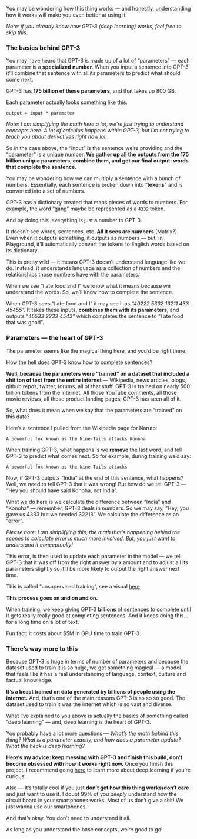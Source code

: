
You may be wondering how this thing works — and honestly, understanding how it works will make you even better at using it.

*Note: if you already know how GPT-3 (deep learning) works, feel free to skip this.*

### The basics behind GPT-3

You may have heard that GPT-3 is made up of a lot of “parameters” — each parameter is a **specialized** **number**. When you input a sentence into GPT-3 it’ll combine that sentence with all its parameters to predict what should come next.

GPT-3 has **175 billion of these parameters**, and that takes up 800 GB.

Each parameter actually looks something like this:

```
output = input * parameter
```

*Note: I am simplifying the math here a lot, we’re just trying to understand concepts here. A lot of calculus happens within GPT-3, but I’m not trying to teach you about derivatives right now lol.*

So in the case above, the “input” is the sentence we’re providing and the “parameter” is a unique number. **We gather up all the outputs from the 175 billion unique parameters, combine them, and get our final output: words that complete the sentence.**

You may be wondering how we can multiply a sentence with a bunch of numbers. Essentially, each sentence is broken down into “**tokens**” and is converted into a set of numbers.

GPT-3 has a dictionary created that maps pieces of words to numbers. For example, the word “gang” maybe be represented as a `4332` token.

And by doing this, everything is just a number to GPT-3.

It doesn’t see words, sentences, etc. **All it sees are numbers** (Matrix?). Even when it outputs something, it outputs as numbers — but, in Playground, it’ll automatically convert the tokens to English words based on its dictionary.

This is pretty wild — it means GPT-3 doesn’t understand language like we do. Instead, it understands language as a collection of numbers and the relationships those numbers have with the parameters.

When we see “I ate food and I” we know what it means because we understand the words. So, we’ll know how to complete the sentence.

When GPT-3 sees “I ate food and I” it may see it as *“40222 5332 13211 433 45455”.* It takes these inputs, **combines them with its parameters**, and outputs “*45533 2233 4543”* which completes the sentence to “I ate food that was good”.

### Parameters — the heart of GPT-3

The parameter seems like the magical thing here, and you’d be right there.

How the hell does GPT-3 know how to complete sentences?

**Well, because the parameters were “trained” on a dataset that included a shit ton of text from the entire internet** — Wikipedia, news articles, blogs, github repos, twitter, forums, all of that stuff. GPT-3 is trained on nearly 500 billion tokens from the internet. All those YouTube comments, all those movie reviews, all those product landing pages, GPT-3 has seen all of it.

So, what does it mean when we say that the parameters are “trained” on this data?

Here’s a sentence I pulled from the Wikipedia page for Naruto:

```
A powerful fox known as the Nine-Tails attacks Konoha
```

When training GPT-3, what happens is we **remove** the last word, and tell GPT-3 to predict what comes next. So for example, during training we’d say:

```
A powerful fox known as the Nine-Tails attacks
```

Now, if GPT-3 outputs “India” at the end of this sentence, what happens? Well, we need to tell GPT-3 that it was wrong! But how do we tell GPT-3 — “Hey you should have said Konoha, not India”.

What we do here is we calculate the difference between “India” and “Konoha” — remember, GPT-3 deals in numbers. So we may say, “Hey, you gave us 4333 but we needed 32213”. We calculate the difference as an “error”.

*Please note: I am simplifying this, the math that’s happening behind the scenes to calculate error is much more involved. But, you just want to understand it conceptually!*

This error, is then used to update each parameter in the model — we tell GPT-3 that it was off from the right answer by x amount and to adjust all its parameters slightly so it’ll be more likely to output the right answer next time.

This is called “unsupervised training”, see a visual [here](https://jalammar.github.io/images/gpt3/03-gpt3-training-step-back-prop.gif).

**This process goes on and on and on.**

When training, we keep giving GPT-3 **billions** of sentences to complete until it gets really really good at completing sentences. And it keeps doing this… for a long time on a lot of text.

Fun fact: it costs about $5M in GPU time to train GPT-3.

### There’s way more to this

Because GPT-3 is huge in terms of number of parameters and because the dataset used to train it is so huge, we get something magical — a model that feels like it has a real understanding of language, context, culture and factual knowledge.

**It’s a beast trained on data generated by billions of people using the internet.** And, that’s one of the main reasons GPT-3 is so so so good. The dataset used to train it was the internet which is so vast and diverse.

What I’ve explained to you above is actually the basics of something called “deep learning” — and, deep learning is the heart of GPT-3.

You probably have a lot more questions — *What’s the math behind this thing? What is a parameter exactly, and how does a parameter update? What the heck is deep learning?*

**Here’s my advice: keep messing with GPT-3 and finish this build, don’t become obsessed with how it works right now.** Once you finish this project, I recommend going [here](https://course.fast.ai/Lessons/lesson3.html) to learn more about deep learning if you’re curious.

Also — it’s totally cool if you just **don’t get how this thing works/don’t care** and just want to use it. I doubt 99% of you *deeply* understand how the circuit board in your smartphones works. Most of us don’t give a shit! We just wanna use our smartphones.

And that’s okay. You don’t need to understand it all.

As long as you understand the base concepts, we’re good to go!
